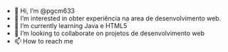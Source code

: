 - 👋 Hi, I’m @pgcm633
- 👀 I’m interested in  obter experiência na area de desenvolvimento web.
- 🌱 I’m currently learning  Java e HTML5
- 💞️ I’m looking to collaborate on  projetos de desenvolvimento web
- 📫 How to reach me 

<!---
pgcm633/pgcm633 is a ✨ special ✨ repository because its `README.md` (this file) appears on your GitHub profile.
You can click the Preview link to take a look at your changes.
--->
